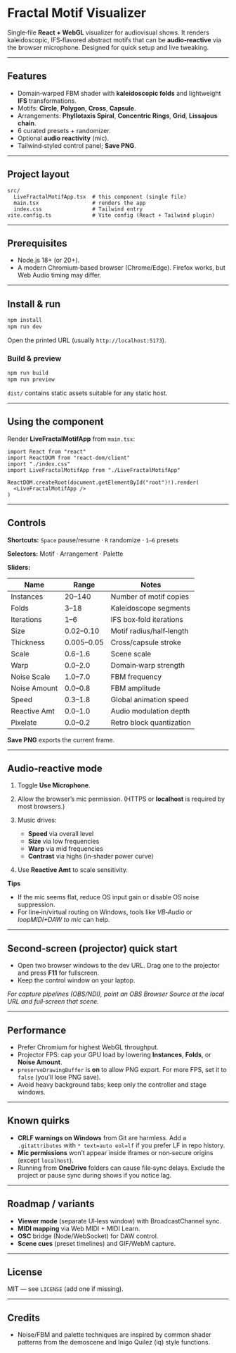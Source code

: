 # Fractal Motif Visualizer

Single‑file **React + WebGL** visualizer for audiovisual shows. It renders kaleidoscopic, IFS‑flavored abstract motifs that can be **audio‑reactive** via the browser microphone. Designed for quick setup and live tweaking.

---

## Features

* Domain‑warped FBM shader with **kaleidoscopic folds** and lightweight **IFS** transformations.
* Motifs: **Circle**, **Polygon**, **Cross**, **Capsule**.
* Arrangements: **Phyllotaxis Spiral**, **Concentric Rings**, **Grid**, **Lissajous chain**.
* 6 curated presets + randomizer.
* Optional **audio reactivity** (mic).
* Tailwind‑styled control panel; **Save PNG**.

---

## Project layout

```
src/
  LiveFractalMotifApp.tsx  # this component (single file)
  main.tsx                 # renders the app
  index.css                # Tailwind entry
vite.config.ts             # Vite config (React + Tailwind plugin)
```

---

## Prerequisites

* Node.js 18+ (or 20+).
* A modern Chromium‑based browser (Chrome/Edge). Firefox works, but Web Audio timing may differ.

---

## Install & run

```bash
npm install
npm run dev
```

Open the printed URL (usually `http://localhost:5173`).

### Build & preview

```bash
npm run build
npm run preview
```

`dist/` contains static assets suitable for any static host.

---

## Using the component

Render **LiveFractalMotifApp** from `main.tsx`:

```tsx
import React from "react"
import ReactDOM from "react-dom/client"
import "./index.css"
import LiveFractalMotifApp from "./LiveFractalMotifApp"

ReactDOM.createRoot(document.getElementById("root")!).render(
  <LiveFractalMotifApp />
)
```

---

## Controls

**Shortcuts:** `Space` pause/resume · `R` randomize · `1–6` presets

**Selectors:** Motif · Arrangement · Palette

**Sliders:**

| Name         | Range      | Notes                    |
| ------------ | ---------- | ------------------------ |
| Instances    | 20–140     | Number of motif copies   |
| Folds        | 3–18       | Kaleidoscope segments    |
| Iterations   | 1–6        | IFS box‑fold iterations  |
| Size         | 0.02–0.10  | Motif radius/half‑length |
| Thickness    | 0.005–0.05 | Cross/capsule stroke     |
| Scale        | 0.6–1.6    | Scene scale              |
| Warp         | 0.0–2.0    | Domain‑warp strength     |
| Noise Scale  | 1.0–7.0    | FBM frequency            |
| Noise Amount | 0.0–0.8    | FBM amplitude            |
| Speed        | 0.3–1.8    | Global animation speed   |
| Reactive Amt | 0.0–1.0    | Audio modulation depth   |
| Pixelate     | 0.0–0.2    | Retro block quantization |

**Save PNG** exports the current frame.

---

## Audio‑reactive mode

1. Toggle **Use Microphone**.
2. Allow the browser’s mic permission. (HTTPS or **localhost** is required by most browsers.)
3. Music drives:

   * **Speed** via overall level
   * **Size** via low frequencies
   * **Warp** via mid frequencies
   * **Contrast** via highs (in‑shader power curve)
4. Use **Reactive Amt** to scale sensitivity.

**Tips**

* If the mic seems flat, reduce OS input gain or disable OS noise suppression.
* For line‑in/virtual routing on Windows, tools like *VB‑Audio* or *loopMIDI+DAW to mic* can help.

---

## Second‑screen (projector) quick start

* Open two browser windows to the dev URL. Drag one to the projector and press **F11** for fullscreen.
* Keep the control window on your laptop.

*For capture pipelines (OBS/NDI), point an OBS Browser Source at the local URL and full‑screen that scene.*

---

## Performance

* Prefer Chromium for highest WebGL throughput.
* Projector FPS: cap your GPU load by lowering **Instances**, **Folds**, or **Noise Amount**.
* `preserveDrawingBuffer` is **on** to allow PNG export. For more FPS, set it to `false` (you’ll lose PNG save).
* Avoid heavy background tabs; keep only the controller and stage windows.

---

## Known quirks

* **CRLF warnings on Windows** from Git are harmless. Add a `.gitattributes` with `* text=auto eol=lf` if you prefer LF in repo history.
* **Mic permissions** won’t appear inside iframes or non‑secure origins (except `localhost`).
* Running from **OneDrive** folders can cause file‑sync delays. Exclude the project or pause sync during shows if you notice lag.

---

## Roadmap / variants

* **Viewer mode** (separate UI‑less window) with BroadcastChannel sync.
* **MIDI mapping** via Web MIDI + MIDI Learn.
* **OSC** bridge (Node/WebSocket) for DAW control.
* **Scene cues** (preset timelines) and GIF/WebM capture.

---

## License

MIT — see `LICENSE` (add one if missing).

---

## Credits

* Noise/FBM and palette techniques are inspired by common shader patterns from the demoscene and Inigo Quilez (iq) style functions.
